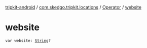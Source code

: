 [tripkit-android](../../index.md) / [com.skedgo.tripkit.locations](../index.md) / [Operator](index.md) / [website](./website.md)

# website

`var website: `[`String`](https://kotlinlang.org/api/latest/jvm/stdlib/kotlin/-string/index.html)`?`